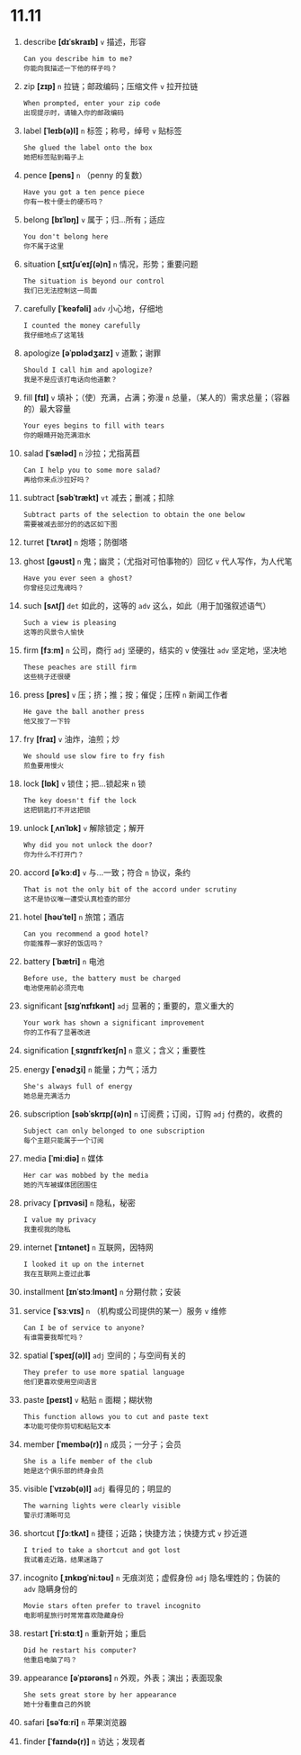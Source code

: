 # 11.11

1. describe **[dɪˈskraɪb]** `v` 描述，形容

   ```
   Can you describe him to me?
   你能向我描述一下他的样子吗？
   ```

2. zip **[zɪp]** `n` 拉链；邮政编码；压缩文件 `v` 拉开拉链

   ```
   When prompted, enter your zip code
   出现提示时，请输入你的邮政编码
   ```

3. label **[ˈleɪb(ə)l]** `n` 标签；称号，绰号 `v` 贴标签

   ```
   She glued the label onto the box
   她把标签贴到箱子上
   ```

4. pence **[pens]** `n` （penny 的复数）

   ```
   Have you got a ten pence piece
   你有一枚十便士的硬币吗？
   ```

5. belong **[bɪˈlɒŋ]** `v` 属于；归...所有；适应

   ```
   You don't belong here
   你不属于这里
   ```

6. situation **[ˌsɪtʃuˈeɪʃ(ə)n]** `n` 情况，形势；重要问题

   ```
   The situation is beyond our control
   我们已无法控制这一局面
   ```

7. carefully **[ˈkeəfəli]** `adv` 小心地，仔细地

   ```
   I counted the money carefully
   我仔细地点了这笔钱
   ```

8. apologize **[əˈpɒlədʒaɪz]** `v` 道歉；谢罪

   ```
   Should I call him and apologize?
   我是不是应该打电话向他道歉？
   ```

9. fill **[fɪl]** `v` 填补；（使）充满，占满；弥漫 `n` 总量，（某人的）需求总量；（容器的）最大容量

   ```
   Your eyes begins to fill with tears
   你的眼睛开始充满泪水
   ```

10. salad **[ˈsæləd]** `n` 沙拉；尤指莴苣

    ```
    Can I help you to some more salad?
    再给你来点沙拉好吗？
    ```

11. subtract **[səbˈtrækt]** `vt` 减去；删减；扣除

    ```
    Subtract parts of the selection to obtain the one below
    需要被减去部分的的选区如下图
    ```

12. turret **[ˈtʌrət]** `n` 炮塔；防御塔

13. ghost **[ɡəʊst]** `n` 鬼；幽灵；（尤指对可怕事物的）回忆 `v` 代人写作，为人代笔

    ```
    Have you ever seen a ghost?
    你曾经见过鬼魂吗？
    ```

14. such **[sʌtʃ]** `det` 如此的，这等的 `adv` 这么，如此（用于加强叙述语气）

    ```
    Such a view is pleasing
    这等的风景令人愉快
    ```

15. firm **[fɜːm]** `n` 公司，商行 `adj` 坚硬的，结实的 `v` 使强壮 `adv` 坚定地，坚决地

    ```
    These peaches are still firm
    这些桃子还很硬
    ```

16. press **[pres]** `v` 压；挤；推；按；催促；压榨 `n` 新闻工作者

    ```
    He gave the ball another press
    他又按了一下铃
    ```

17. fry **[fraɪ]** `v` 油炸，油煎；炒

    ```
    We should use slow fire to fry fish
    煎鱼要用慢火
    ```

18. lock **[lɒk]** `v` 锁住；把...锁起来 `n` 锁

    ```
    The key doesn't fif the lock
    这把钥匙打不开这把锁
    ```

19. unlock **[ˌʌnˈlɒk]** `v` 解除锁定；解开

    ```
    Why did you not unlock the door?
    你为什么不打开门？
    ```

20. accord **[əˈkɔːd]** `v` 与...一致；符合 `n` 协议，条约

    ```
    That is not the only bit of the accord under scrutiny
    这不是协议唯一遭受认真检查的部分
    ```

21. hotel **[həʊˈtel]** `n` 旅馆；酒店

    ```
    Can you recommend a good hotel?
    你能推荐一家好的饭店吗？
    ```

22. battery **[ˈbætri]** `n` 电池

    ```
    Before use, the battery must be charged
    电池使用前必须充电
    ```

23. significant **[sɪɡˈnɪfɪkənt]** `adj` 显著的；重要的，意义重大的

    ```
    Your work has shown a significant improvement
    你的工作有了显著改进
    ```

24. signification **[ˌsɪɡnɪfɪˈkeɪʃn]** `n` 意义；含义；重要性

25. energy **[ˈenədʒi]** `n` 能量；力气；活力

    ```
    She's always full of energy
    她总是充满活力
    ```

26. subscription **[səbˈskrɪpʃ(ə)n]** `n` 订阅费；订阅，订购 `adj` 付费的，收费的

    ```
    Subject can only belonged to one subscription
    每个主题只能属于一个订阅
    ```

27. media **[ˈmiːdiə]** `n` 媒体

    ```
    Her car was mobbed by the media
    她的汽车被媒体团团围住
    ```

28. privacy **[ˈprɪvəsi]** `n` 隐私，秘密

    ```
    I value my privacy
    我重视我的隐私
    ```

29. internet **[ˈɪntənet]** `n` 互联网，因特网

    ```
    I looked it up on the internet
    我在互联网上查过此事
    ```

30. installment **[ɪnˈstɔːlmənt]** `n` 分期付款；安装

31. service **[ˈsɜːvɪs]** `n` （机构或公司提供的某一）服务 `v` 维修

    ```
    Can I be of service to anyone?
    有谁需要我帮忙吗？
    ```

32. spatial **[ˈspeɪʃ(ə)l]** `adj` 空间的；与空间有关的

    ```
    They prefer to use more spatial language
    他们更喜欢使用空间语言
    ```

33. paste **[peɪst]** `v` 粘贴 `n` 面糊；糊状物

    ```
    This function allows you to cut and paste text
    本功能可使你剪切和粘贴文本
    ```

34. member **[ˈmembə(r)]** `n` 成员；一分子；会员

    ```
    She is a life member of the club
    她是这个俱乐部的终身会员
    ```

35. visible **[ˈvɪzəb(ə)l]** `adj` 看得见的；明显的

    ```
    The warning lights were clearly visible
    警示灯清晰可见
    ```

36. shortcut **[ˈʃɔːtkʌt]** `n` 捷径；近路；快捷方法；快捷方式 `v` 抄近道

    ```
    I tried to take a shortcut and got lost
    我试着走近路，结果迷路了
    ```

37. incognito **[ˌɪnkɒɡˈniːtəʊ]** `n` 无痕浏览；虚假身份 `adj` 隐名埋姓的；伪装的 `adv` 隐瞒身份的

    ```
    Movie stars often prefer to travel incognito
    电影明星旅行时常常喜欢隐藏身份
    ```

38. restart **[ˈriːstɑːt]** `n` 重新开始；重启

    ```
    Did he restart his computer?
    他重启电脑了吗？
    ```

39. appearance **[əˈpɪərəns]** `n` 外观，外表；演出；表面现象

    ```
    She sets great store by her appearance
    她十分看重自己的外貌
    ```

40. safari **[səˈfɑːri]** `n` 苹果浏览器

41. finder **[ˈfaɪndə(r)]** `n` 访达；发现者
